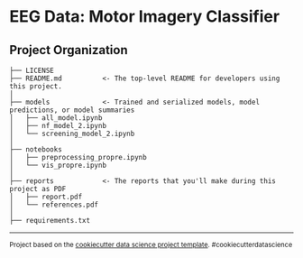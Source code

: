 EEG Data: Motor Imagery Classifier 
==============================

Project Organization
------------

    ├── LICENSE
    ├── README.md          <- The top-level README for developers using this project.
    │
    ├── models             <- Trained and serialized models, model predictions, or model summaries
    │   ├── all_model.ipynb
    │   ├── nf_model_2.ipynb
    │   └── screening_model_2.ipynb
    │
    ├── notebooks          
    │   ├── preprocessing_propre.ipynb
    │   └── vis_propre.ipynb
    │
    ├── reports            <- The reports that you'll make during this project as PDF
    │   ├── report.pdf
    │   └── references.pdf
    │
    ├── requirements.txt


--------

<p><small>Project based on the <a target="_blank" href="https://drivendata.github.io/cookiecutter-data-science/">cookiecutter data science project template</a>. #cookiecutterdatascience</small></p>
